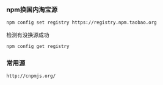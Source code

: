 ### npm换国内淘宝源

```bash
npm config set registry https://registry.npm.taobao.org
```

检测有没换源成功

```bash
npm config get registry
```

### 常用源

```bash
http://cnpmjs.org/
```





